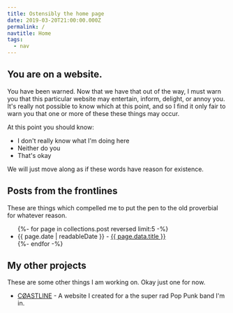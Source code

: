 ```yaml
---
title: Ostensibly the home page
date: 2019-03-20T21:00:00.000Z
permalink: /
navtitle: Home
tags:
  - nav
---
```

## You are on a website.
You have been warned. Now that we have that out of the way, I must warn you that this particular website may entertain, inform, delight, or annoy you. It's really not possible to know which at this point, and so I find it only fair to warn you that one or more of these these things may occur.

At this point you should know:

* I don't really know what I'm doing here
* Neither do you
* That's okay

We will just move along as if these words have reason for existence.

## Posts from the frontlines

These are things which compelled me to put the pen to the old proverbial for whatever reason.

<ul class="listing">
{%- for page in collections.post reversed limit:5 -%}
  <li>
    <time datetime="{{ page.date }}">{{ page.date | readableDate }}</time> - 
    <a class="listing" href="{{ page.url | url }}">{{ page.data.title }}</a>
  </li>
{%- endfor -%}
</ul>

## My other projects

These are some other things I am working on. Okay just one for now.

 - [CØASTLINE](https://coastline941.com) - A website I created for a the super rad Pop Punk band I'm in.
